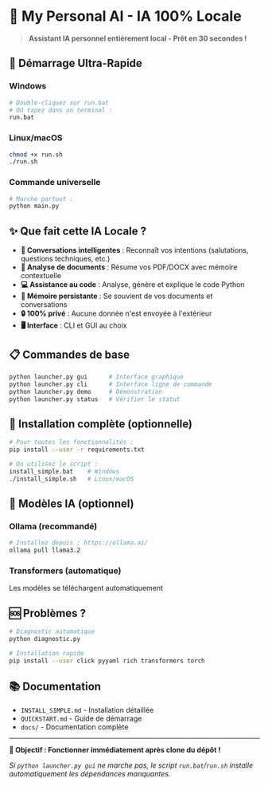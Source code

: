 # 🤖 My Personal AI - IA 100% Locale

> **Assistant IA personnel entièrement local - Prêt en 30 secondes !**

## 🚀 Démarrage Ultra-Rapide

### Windows
```bash
# Double-cliquez sur run.bat
# OU tapez dans un terminal :
run.bat
```

### Linux/macOS
```bash
chmod +x run.sh
./run.sh
```

### Commande universelle
```bash
# Marche partout :
python main.py
```

## ✨ Que fait cette IA Locale ?

- **💬 Conversations intelligentes** : Reconnaît vos intentions (salutations, questions techniques, etc.)
- **📄 Analyse de documents** : Résume vos PDF/DOCX avec mémoire contextuelle
- **💻 Assistance au code** : Analyse, génère et explique le code Python
- **🧠 Mémoire persistante** : Se souvient de vos documents et conversations
- **🔒 100% privé** : Aucune donnée n'est envoyée à l'extérieur
- **🖥️ Interface** : CLI et GUI au choix

## 📋 Commandes de base

```bash
python launcher.py gui      # Interface graphique
python launcher.py cli      # Interface ligne de commande
python launcher.py demo     # Démonstration
python launcher.py status   # Vérifier le statut
```

## 🔧 Installation complète (optionnelle)

```bash
# Pour toutes les fonctionnalités :
pip install --user -r requirements.txt

# Ou utilisez le script :
install_simple.bat    # Windows
./install_simple.sh   # Linux/macOS
```

## 🧠 Modèles IA (optionnel)

### Ollama (recommandé)
```bash
# Installez depuis : https://ollama.ai/
ollama pull llama3.2
```

### Transformers (automatique)
Les modèles se téléchargent automatiquement

## 🆘 Problèmes ?

```bash
# Diagnostic automatique
python diagnostic.py

# Installation rapide
pip install --user click pyyaml rich transformers torch
```

## 📚 Documentation

- `INSTALL_SIMPLE.md` - Installation détaillée
- `QUICKSTART.md` - Guide de démarrage
- `docs/` - Documentation complète

---

**🎯 Objectif : Fonctionner immédiatement après clone du dépôt !**

*Si `python launcher.py gui` ne marche pas, le script `run.bat`/`run.sh` installe automatiquement les dépendances manquantes.*
